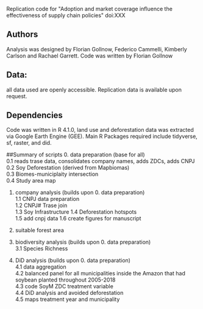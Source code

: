 Replication code for "Adoption and market coverage influence the effectiveness of supply chain policies" doi:XXX


## Authors
Analysis was designed by Florian Gollnow, Federico Cammelli, Kimberly Carlson and Rachael Garrett. Code was written by Florian Gollnow

## Data: 
all data used are openly accessible. Replication data is available upon request.

## Dependencies
Code was written in R 4.1.0, land use and deforestation data was extracted via Google Earth Engine (GEE). Main R Packages required include tidyverse, sf, raster, and did.

##Summary of scripts
0. data preparation (base for all)  
  0.1 reads trase data, consolidates company names, adds ZDCs, adds CNPJ  
  0.2 Soy Deforestation (derived from Mapbiomas)  
  0.3 Biomes-municiplaity intersection  
  0.4 Study area map
1. company analysis (builds upon 0. data preparation)  
  1.1 CNPJ data preparation  
  1.2 CNPJ# Trase join  
  1.3 Soy Infrastructure 
  1.4 Deforestation hotspots  
  1.5 add cnpj data
  1.6 create figures for manuscript
2. suitable forest area

3. biodiversity analysis (builds upon 0. data preparation)  
  3.1 Species Richness  
4. DiD analysis (builds upon 0. data preparation)  
  4.1 data aggregation   
  4.2 balanced panel for all municipalities inside the Amazon that had soybean planted throughout 2005-2018  
  4.3 code SoyM ZDC treatment variable  
  4.4 DiD analysis and avoided deforestation   
  4.5 maps treatment year and municipality  



